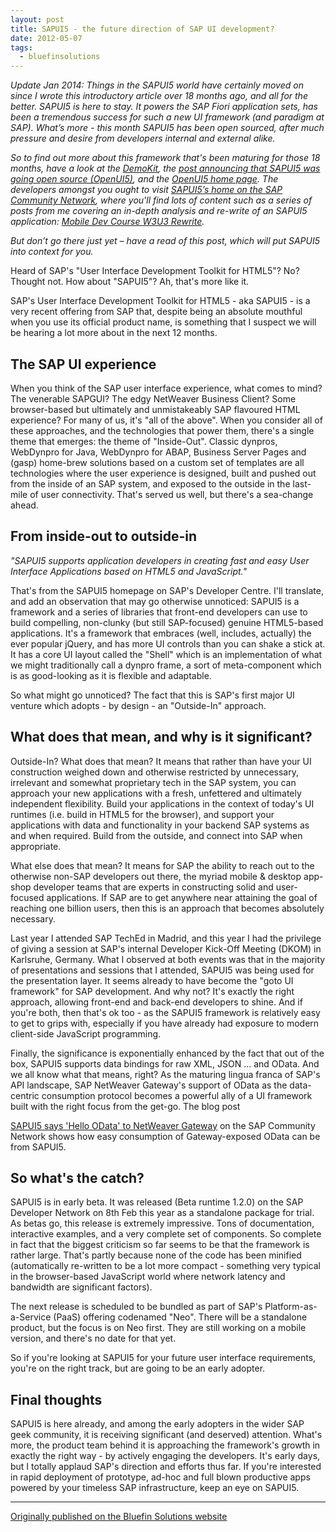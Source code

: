 ```yaml
---
layout: post
title: SAPUI5 - the future direction of SAP UI development?
date: 2012-05-07
tags:
  - bluefinsolutions
---
```


_Update Jan 2014: Things in the SAPUI5 world have certainly moved on since I wrote this introductory article over 18 months ago, and all for the better. SAPUI5 is here to stay. It powers the SAP Fiori application sets, has been a tremendous success for such a new UI framework (and paradigm at SAP). What’s more - this month SAPUI5 has been open sourced, after much pressure and desire from developers internal and external alike._

_So to find out more about this framework that's been maturing for those 18 months, have a look at the [DemoKit](https://openui5.hana.ondemand.com/topic/Documentation), the [post announcing that SAPUI5 was going open source (OpenUI5)](https://web.archive.org/web/20171111195537/http://scn.sap.com/community/developer-center/front-end/blog/2013/12/11/what-is-openui5-sapui5), and the [OpenUI5 home page](https://web.archive.org/web/20171111195537/http://sap.github.io/openui5/). The developers amongst you ought to visit [SAPUI5’s home on the SAP Community Network](https://web.archive.org/web/20171111195537/http://scn.sap.com/community/developer-center/front-end), where you'll find lots of content such as a series of posts from me covering an in-depth analysis and re-write of an SAPUI5 application: [Mobile Dev Course W3U3 Rewrite](https://web.archive.org/web/20171111195537/http://scn.sap.com/community/developer-center/front-end/blog/2013/10/16/mobile-dev-course-w3u3-rewrite--intro)._

_But don’t go there just yet – have a read of this post, which will put SAPUI5 into context for you._

Heard of SAP's "User Interface Development Toolkit for HTML5"? No? Thought not. How about "SAPUI5"? Ah, that's more like it.

SAP's User Interface Development Toolkit for HTML5 - aka SAPUI5 - is a very recent offering from SAP that, despite being an absolute mouthful when you use its official product name, is something that I suspect we will be hearing a lot more about in the next 12 months.

## The SAP UI experience

When you think of the SAP user interface experience, what comes to mind? The venerable SAPGUI? The edgy NetWeaver Business Client? Some browser-based but ultimately and unmistakeably SAP flavoured HTML experience? For many of us, it's "all of the above". When you consider all of these approaches, and the technologies that power them, there's a single theme that emerges: the theme of "Inside-Out". Classic dynpros, WebDynpro for Java, WebDynpro for ABAP, Business Server Pages and (gasp) home-brew solutions based on a custom set of templates are all technologies where the user experience is designed, built and pushed out from the inside of an SAP system, and exposed to the outside in the last-mile of user connectivity. That's served us well, but there's a sea-change ahead.

<a name="from-inside-out-to-outside-in"></a>
## From inside-out to outside-in

_"SAPUI5 supports application developers in creating fast and easy User Interface Applications based on HTML5 and JavaScript."_

That's from the SAPUI5 homepage on SAP's Developer Centre. I'll translate, and add an observation that may go otherwise unnoticed: SAPUI5 is a framework and a series of libraries that front-end developers can use to build compelling, non-clunky (but still SAP-focused) genuine HTML5-based applications. It's a framework that embraces (well, includes, actually) the ever popular jQuery, and has more UI controls than you can shake a stick at. It has a core UI layout called the "Shell" which is an implementation of what we might traditionally call a dynpro frame, a sort of meta-component which is as good-looking as it is flexible and adaptable.

So what might go unnoticed? The fact that this is SAP's first major UI venture which adopts - by design - an "Outside-In" approach.

## What does that mean, and why is it significant?

Outside-In? What does that mean? It means that rather than have your UI construction weighed down and otherwise restricted by unnecessary, irrelevant and somewhat proprietary tech in the SAP system, you can approach your new applications with a fresh, unfettered and ultimately independent flexibility. Build your applications in the context of today's UI runtimes (i.e. build in HTML5 for the browser), and support your applications with data and functionality in your backend SAP systems as and when required. Build from the outside, and connect into SAP when appropriate.

What else does that mean? It means for SAP the ability to reach out to the otherwise non-SAP developers out there, the myriad mobile & desktop app-shop developer teams that are experts in constructing solid and user-focused applications. If SAP are to get anywhere near attaining the goal of reaching one billion users, then this is an approach that becomes absolutely necessary.

Last year I attended SAP TechEd in Madrid, and this year I had the privilege of giving a session at SAP's internal Developer Kick-Off Meeting (DKOM) in Karlsruhe, Germany. What I observed at both events was that in the majority of presentations and sessions that I attended, SAPUI5 was being used for the presentation layer. It seems already to have become the "goto UI framework" for SAP development. And why not? It's exactly the right approach, allowing front-end and back-end developers to shine. And if you're both, then that's ok too - as the SAPUI5 framework is relatively easy to get to grips with, especially if you have already had exposure to modern client-side JavaScript programming.

Finally, the significance is exponentially enhanced by the fact that out of the box, SAPUI5 supports data bindings for raw XML, JSON ... and OData. And we all know what that means, right? As the maturing lingua franca of SAP's API landscape, SAP NetWeaver Gateway's support of OData as the data-centric consumption protocol becomes a powerful ally of a UI framework built with the right focus from the get-go. The blog post

[SAPUI5 says 'Hello OData' to NetWeaver Gateway](https://blogs.sap.com/2012/02/13/sapui5-says-hello-odata-to-netweaver-gateway/) on the SAP Community Network shows how easy consumption of Gateway-exposed OData can be from SAPUI5.

## So what's the catch?

SAPUI5 is in early beta. It was released (Beta runtime 1.2.0) on the SAP Developer Network on 8th Feb this year as a standalone package for trial. As betas go, this release is extremely impressive. Tons of documentation, interactive examples, and a very complete set of components. So complete in fact that the biggest criticism so far seems to be that the framework is rather large. That's partly because none of the code has been minified (automatically re-written to be a lot more compact - something very typical in the browser-based JavaScript world where network latency and bandwidth are significant factors).

The next release is scheduled to be bundled as part of SAP's Platform-as-a-Service (PaaS) offering codenamed "Neo". There will be a standalone product, but the focus is on Neo first. They are still working on a mobile version, and there's no date for that yet.

So if you're looking at SAPUI5 for your future user interface requirements, you're on the right track, but are going to be an early adopter.

## Final thoughts

SAPUI5 is here already, and among the early adopters in the wider SAP geek community, it is receiving significant (and deserved) attention. What's more, the product team behind it is approaching the framework's growth in exactly the right way - by actively engaging the developers. It's early days, but I totally applaud SAP's direction and efforts thus far. If you're interested in rapid deployment of prototype, ad-hoc and full blown productive apps powered by your timeless SAP infrastructure, keep an eye on SAPUI5.

---


[Originally published on the Bluefin Solutions website](https://web.archive.org/web/20171111195537/http://www.bluefinsolutions.com/insights/dj-adams/january-2014/sapui5-the-future-direction-of-sap-ui-developmen)
